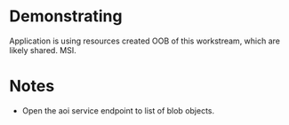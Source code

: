 # Demonstrating

Application is using resources created OOB of this workstream, which are likely shared. MSI.

# Notes

- Open the aoi service endpoint to list of blob objects.